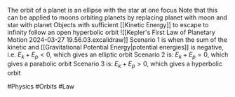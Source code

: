 The orbit of a planet is an ellipse with the star at one focus
Note that this can be applied to moons orbiting planets by replacing planet with moon and star with planet
Objects with sufficient [[Kinetic Energy]] to escape to infinity follow an open hyperbolic orbit
![[Kepler's First Law of Planetary Motion 2024-03-27 19.56.03.excalidraw]]
Scenario 1 is when the sum of the kinetic and [[Gravitational Potential Energy|potential energies]] is negative, i.e. $E_{k}+E_{p}<0$, which gives an elliptic orbit
Scenario 2 is: $E_{k}+E_{p}=0$, which gives a parabolic orbit
Scenario 3 is: $E_{k}+E_{p}>0$, which gives a hyperbolic orbit

#Physics #Orbits #Law 